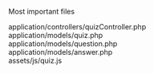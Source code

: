 Most important files

application/controllers/quizController.php<br>
application/models/quiz.php<br>
application/models/question.php<br>
application/models/answer.php<br>
assets/js/quiz.js
